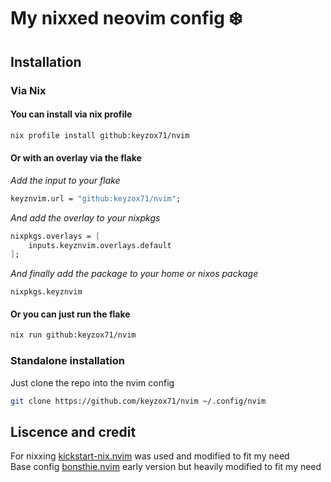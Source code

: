 # My nixxed neovim config :snowflake:

## Installation

### Via Nix

#### You can install via nix profile
```bash
nix profile install github:keyzox71/nvim 
```

#### Or with an overlay via the flake

*Add the input to your flake*
```nix
keyznvim.url = "github:keyzox71/nvim";
```
*And add the overlay to your nixpkgs*
```nix
nixpkgs.overlays = [
	inputs.keyznvim.overlays.default
];
```
*And finally add the package to your home or nixos package*
```
nixpkgs.keyznvim
```
#### Or you can just run the flake

```bash
nix run github:keyzox71/nvim
```

### Standalone installation

Just clone the repo into the nvim config
```bash
git clone https://github.com/keyzox71/nvim ~/.config/nvim
```

## Liscence and credit

For nixxing [kickstart-nix.nvim](https://github.com/nix-community/kickstart-nix.nvim) was used and modified to fit my need\
Base config [bonsthie.nvim](https://github.com/bonsthie/nvim) early version but heavily modified to fit my need
